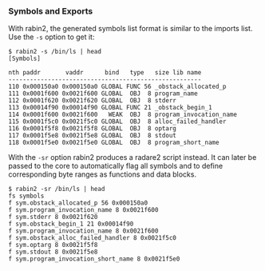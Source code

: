 ### Symbols and Exports

With rabin2, the generated symbols list format is similar to the imports list. Use the `-s` option to get it:

```console
$ rabin2 -s /bin/ls | head
[Symbols]

nth paddr       vaddr      bind   type   size lib name
------------------------------------------------------
110 0x000150a0 0x000150a0 GLOBAL FUNC 56 _obstack_allocated_p
111 0x0001f600 0x0021f600 GLOBAL  OBJ  8 program_name
112 0x0001f620 0x0021f620 GLOBAL  OBJ  8 stderr
113 0x00014f90 0x00014f90 GLOBAL FUNC 21 _obstack_begin_1
114 0x0001f600 0x0021f600   WEAK  OBJ  8 program_invocation_name
115 0x0001f5c0 0x0021f5c0 GLOBAL  OBJ  8 alloc_failed_handler
116 0x0001f5f8 0x0021f5f8 GLOBAL  OBJ  8 optarg
117 0x0001f5e8 0x0021f5e8 GLOBAL  OBJ  8 stdout
118 0x0001f5e0 0x0021f5e0 GLOBAL  OBJ  8 program_short_name
```

With the `-sr` option rabin2 produces a radare2 script instead. It can later be passed to the core to automatically flag all symbols and to define corresponding byte ranges as functions and data blocks.

```console
$ rabin2 -sr /bin/ls | head
fs symbols
f sym.obstack_allocated_p 56 0x000150a0
f sym.program_invocation_name 8 0x0021f600
f sym.stderr 8 0x0021f620
f sym.obstack_begin_1 21 0x00014f90
f sym.program_invocation_name 8 0x0021f600
f sym.obstack_alloc_failed_handler 8 0x0021f5c0
f sym.optarg 8 0x0021f5f8
f sym.stdout 8 0x0021f5e8
f sym.program_invocation_short_name 8 0x0021f5e0
```

